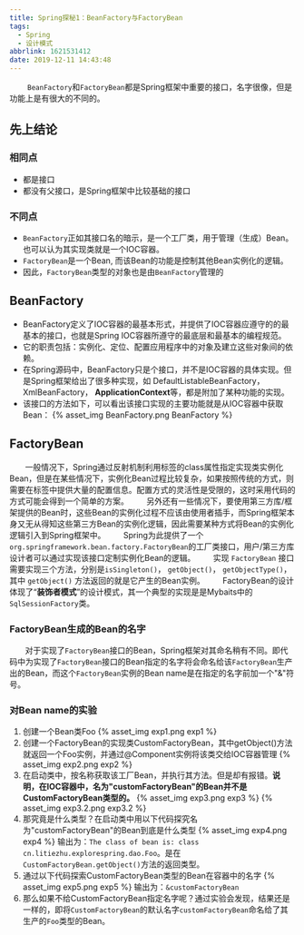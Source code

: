 ```yaml
---
title: Spring探秘1：BeanFactory与FactoryBean
tags:
  - Spring
  - 设计模式
abbrlink: 1621531412
date: 2019-12-11 14:43:48
---
```


&#160; &#160; &#160; &#160; `BeanFactory`和`FactoryBean`都是Spring框架中重要的接口，名字很像，但是功能上是有很大的不同的。

## 先上结论

### 相同点

* 都是接口
* 都没有父接口，是Spring框架中比较基础的接口

### 不同点

* `BeanFactory`正如其接口名的暗示，是一个工厂类，用于管理（生成）Bean。也可以认为其实现类就是一个IOC容器。
* `FactoryBean`是一个Bean, 而该Bean的功能是控制其他Bean实例化的逻辑。
* 因此，`FactoryBean`类型的对象也是由`BeanFactory`管理的


## BeanFactory

* BeanFactory定义了IOC容器的最基本形式，并提供了IOC容器应遵守的的最基本的接口，也就是Spring IOC容器所遵守的最底层和最基本的编程规范。
* 它的职责包括：实例化、定位、配置应用程序中的对象及建立这些对象间的依赖。
* 在Spring源码中，BeanFactory只是个接口，并不是IOC容器的具体实现。但是Spring框架给出了很多种实现，如 DefaultListableBeanFactory，XmlBeanFactory， **ApplicationContext**等，都是附加了某种功能的实现。
* 该接口的方法如下，可以看出该接口实现的主要功能就是从IOC容器中获取Bean：
{% asset_img BeanFactory.png BeanFactory %}


## FactoryBean

&#160; &#160; &#160; &#160;一般情况下，Spring通过反射机制利用<bean>标签的class属性指定实现类实例化Bean，但是在某些情况下，实例化Bean过程比较复杂，如果按照传统的方式，则需要在<bean>标签中提供大量的配置信息。配置方式的灵活性是受限的，这时采用代码的方式可能会得到一个简单的方案。
&#160; &#160; &#160; &#160;另外还有一些情况下，要使用第三方库/框架提供的Bean时，这些Bean的实例化过程不应该由使用者插手，而Spring框架本身又无从得知这些第三方Bean的实例化逻辑，因此需要某种方式将Bean的实例化逻辑引入到Spring框架中。
&#160; &#160; &#160; &#160;Spring为此提供了一个`org.springframework.bean.factory.FactoryBean`的工厂类接口，用户/第三方库设计者可以通过实现该接口定制实例化Bean的逻辑。
&#160; &#160; &#160; &#160;实现 `FactoryBean` 接口需要实现三个方法，分别是`isSingleton()`， `getObject()`， `getObjectType()`，其中 `getObject()` 方法返回的就是它产生的Bean实例。
&#160; &#160; &#160; &#160;FactoryBean的设计体现了“**装饰者模式**”的设计模式，其一个典型的实现是是Mybaits中的`SqlSessionFactory`类。

### FactoryBean生成的Bean的名字

&#160; &#160; &#160; &#160;对于实现了`FactoryBean`接口的Bean，Spring框架对其命名稍有不同。即代码中为实现了`FactoryBean`接口的Bean指定的名字将会命名给该`FactoryBean`生产出的Bean，而这个`FactoryBean`实例的Bean name是在指定的名字前加一个"&"符号。

### 对Bean name的实验

1. 创建一个Bean类Foo
{% asset_img exp1.png exp1 %}
2. 创建一个FactoryBean的实现类CustomFactoryBean，其中getObject()方法就返回一个Foo实例，并通过@Component实例将该类交给IOC容器管理
{% asset_img exp2.png exp2 %}
3. 在启动类中，按名称获取该工厂Bean，并执行其方法。但是却有报错。**说明，在IOC容器中，名为"customFactoryBean"的Bean并不是CustomFactoryBean类型的。**
{% asset_img exp3.png exp3 %}
{% asset_img exp3.2.png exp3.2 %}
4. 那究竟是什么类型？在启动类中用以下代码探究名为"customFactoryBean"的Bean到底是什么类型
{% asset_img exp4.png exp4 %}
输出为：`The class of bean is: class cn.litiezhu.explorespring.dao.Foo`。是在`CustomFactoryBean.getObject()`方法的返回类型。
5. 通过以下代码探索CustomFactoryBean类型的Bean在容器中的名字
{% asset_img exp5.png exp5 %}
输出为：`&customFactoryBean`
6. 那么如果不给CustomFactoryBean指定名字呢？通过实验会发现，结果还是一样的，即将`CustomFactoryBean`的默认名字`customFactoryBean`命名给了其生产的`Foo`类型的Bean。


